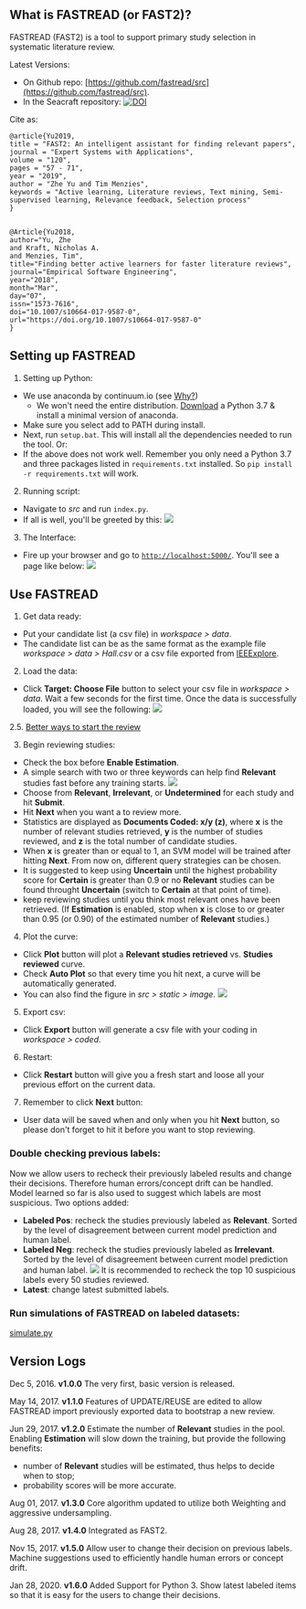 What is FASTREAD (or FAST2)?
-----
FASTREAD (FAST2) is a tool to support primary study selection in systematic literature review.

Latest Versions:

- On Github repo: [https://github.com/fastread/src](https://github.com/fastread/src).
- In the Seacraft repository: [![DOI](https://zenodo.org/badge/DOI/10.5281/zenodo.852663.svg)](https://doi.org/10.5281/zenodo.852663)

Cite as:
``` 
@article{Yu2019,
title = "FAST2: An intelligent assistant for finding relevant papers",
journal = "Expert Systems with Applications",
volume = "120",
pages = "57 - 71",
year = "2019",
author = "Zhe Yu and Tim Menzies",
keywords = "Active learning, Literature reviews, Text mining, Semi-supervised learning, Relevance feedback, Selection process"
}


@Article{Yu2018,
author="Yu, Zhe
and Kraft, Nicholas A.
and Menzies, Tim",
title="Finding better active learners for faster literature reviews",
journal="Empirical Software Engineering",
year="2018",
month="Mar",
day="07",
issn="1573-7616",
doi="10.1007/s10664-017-9587-0",
url="https://doi.org/10.1007/s10664-017-9587-0"
}
```

Setting up FASTREAD
-----

1. Setting up Python:
  + We use anaconda by continuum.io (see [Why?](https://www.continuum.io/why-anaconda))
    - We won't need the entire distribution. [Download](http://conda.pydata.org/miniconda.html) a Python 3.7 & install a minimal version of anaconda.
  + Make sure you select add to PATH during install.
  + Next, run `setup.bat`. This will install all the dependencies needed to run the tool. Or:
  + If the above does not work well. Remember you only need a Python 3.7 and three packages listed in `requirements.txt` installed. So `pip install -r requirements.txt` will work.

2. Running script:
  + Navigate to *src* and run `index.py`.
  + If all is well, you'll be greeted by this:
  ![](https://github.com/fastread/src/blob/master/tutorial/screenshots/run.png?raw=yes)

3. The Interface:
  + Fire up your browser and go to [`http://localhost:5000/`](http://localhost:5000/). You'll see a page like below:
  ![](https://github.com/fastread/src/blob/master/tutorial/screenshots/start.png?raw=yes)
    
Use FASTREAD
-----

1. Get data ready:
  + Put your candidate list (a csv file) in *workspace > data*.
  + The candidate list can be as the same format as the example file *workspace > data > Hall.csv* or a csv file exported from [IEEExplore](http://ieeexplore.ieee.org/).
  
2. Load the data:
  + Click **Target: Choose File** button to select your csv file in *workspace > data*. Wait a few seconds for the first time. Once the data is successfully loaded, you will see the following:
  ![](https://github.com/fastread/src/blob/master/tutorial/screenshots/load.png?raw=yes)

2.5. [Better ways to start the review](#better-ways-to-start-the-review)
  
3. Begin reviewing studies:
  - Check the box before **Enable Estimation**.
  - A simple search with two or three keywords can help find **Relevant** studies fast before any training starts.
![](https://github.com/fastread/src/blob/master/tutorial/screenshots/BM25.png?raw=yes)
  - Choose from **Relevant**, **Irrelevant**, or **Undetermined** for each study and hit **Submit**.
  - Hit **Next** when you want a to review more.
  - Statistics are displayed as **Documents Coded: x/y (z)**, where **x** is the number of relevant studies retrieved, **y** is the number of studies reviewed, and **z** is the total number of candidate studies.
  - When **x** is greater than or equal to 1, an SVM model will be trained after hitting **Next**. From now on, different query strategies can be chosen.
  - It is suggested to keep using **Uncertain** until the highest probability score for **Certain** is greater than 0.9 or no **Relevant** studies can be found throught **Uncertain** (switch to **Certain** at that point of time).
  - keep reviewing studies until you think most relevant ones have been retrieved. (If **Estimation** is enabled, stop when **x** is close to or greater than 0.95 (or 0.90) of the estimated number of **Relevant** studies.)

4. Plot the curve:
  + Click **Plot** button will plot a **Relevant studies retrieved** vs. **Studies reviewed** curve.
  + Check **Auto Plot** so that every time you hit next, a curve will be automatically generated.
  + You can also find the figure in *src > static > image*.
  ![](https://github.com/fastread/src/blob/master/tutorial/screenshots/plot.png?raw=yes)
  
5. Export csv:
  + Click **Export** button will generate a csv file with your coding in *workspace > coded*.

6. Restart:
  + Click **Restart** button will give you a fresh start and loose all your previous effort on the current data.
  
7. Remember to click **Next** button:
  + User data will be saved when and only when you hit **Next** button, so please don't forget to hit it before you want to stop reviewing.

### Double checking previous labels:

Now we allow users to recheck their previously labeled results and change their decisions. Therefore human errors/concept drift can be handled. Model learned so far is also used to suggest which labels are most suspicious. 
Two options added:
  - **Labeled Pos**: recheck the studies previously labeled as **Relevant**. Sorted by the level of disagreement between current model prediction and human label.
  - **Labeled Neg**: recheck the studies previously labeled as **Irrelevant**. Sorted by the level of disagreement between current model prediction and human label.
  ![](https://github.com/fastread/src/blob/master/tutorial/screenshots/recheck.png?raw=yes)
It is recommended to recheck the top 10 suspicious labels every 50 studies reviewed.
  - **Latest**: change latest submitted labels.
  

### Run simulations of FASTREAD on labeled datasets:
[simulate.py](https://github.com/fastread/src/blob/master/src/simulate.py)


  
Version Logs
-----
Dec 5, 2016. **v1.0.0** The very first, basic version is released.

May 14, 2017. **v1.1.0** Features of UPDATE/REUSE are edited to allow FASTREAD import previously exported data to bootstrap a new review.

Jun 29, 2017. **v1.2.0** Estimate the number of **Relevant** studies in the pool. Enabling **Estimation** will slow down the training, but provide the following benefits:
 - number of **Relevant** studies will be estimated, thus helps to decide when to stop; 
 - probability scores will be more accurate.

Aug 01, 2017. **v1.3.0** Core algorithm updated to utilize both Weighting and aggressive undersampling.

Aug 28, 2017. **v1.4.0** Integrated as FAST2.

Nov 15, 2017. **v1.5.0** Allow user to change their decision on previous labels. Machine suggestions used to efficiently handle human errors or concept drift.

Jan 28, 2020. **v1.6.0** Added Support for Python 3. Show latest labeled items so that it is easy for the users to change their decisions. 
 
